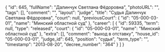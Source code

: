 {
    "id": 645,
    "fullName": "Далинчук Светлана Фёдоровна",
    "photoURL": "",
    "tags": [],
    "comment": "",
    "layout": "judge",
    "title": "Судья Далинчук Светлана Фёдоровна",
    "court": null,
    "previousCourt": {
        "id": "05-000-03-01",
        "name": "Минский областной суд"
    },
    "career": [
        {
            "id": 59335,
            "term": null,
            "type": "released",
            "court": {
                "id": "05-000-03-01",
                "name": "Минский областной суд"
            },
            "extra": [],
            "comment": "выход в отставку",
            "house_id": "05-000-03-01",
            "judge_id": 645,
            "position": "судья",
            "term_type": "",
            "timestamp": "2013-08-20",
            "decree_number": "364"
        }
    ]
}